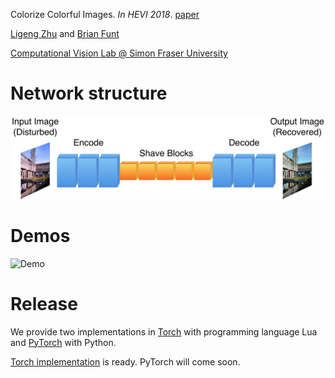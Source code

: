 Colorize Colorful Images. *In HEVI 2018*. [paper](http://www.cs.sfu.ca/~funt/Zhu+Funt_Colorizing-Color-Images_PreprintVersion_HVEI2018.pdf)

[Ligeng Zhu](https://lzhu.me/) and [Brian Funt](http://www.cs.sfu.ca/~funt/) 

[Computational Vision Lab @ Simon Fraser University](http://www.cs.sfu.ca/research/groups/Vision/)


# Network structure
![Network Structure](images/structure.png)

# Demos
![Demo](images/demos.png)

# Release
We provide two implementations in [Torch](http://torch.ch) with programming language Lua and [PyTorch](http://pytorch.org) with Python.

[Torch implementation](src/) is ready. PyTorch will come soon.
